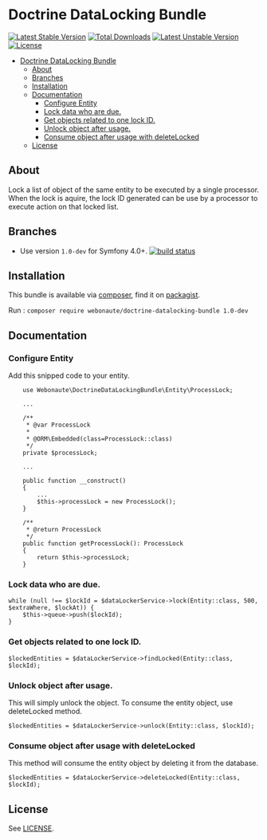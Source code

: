 # Doctrine DataLocking Bundle #

[![Latest Stable Version](https://poser.pugx.org/webonaute/doctrine-datalocking-bundle/v/stable.svg)](https://packagist.org/packages/webonaute/doctrine-datalocking-bundle) [![Total Downloads](https://poser.pugx.org/webonaute/doctrine-datalocking-bundle/downloads.svg)](https://packagist.org/packages/webonaute/doctrine-datalocking-bundle) [![Latest Unstable Version](https://poser.pugx.org/webonaute/doctrine-datalocking-bundle/v/unstable.svg)](https://packagist.org/packages/webonaute/doctrine-datalocking-bundle) [![License](https://poser.pugx.org/webonaute/doctrine-datalocking-bundle/license.svg)](https://packagist.org/packages/webonaute/doctrine-datalocking-bundle)

<!--ts-->
   * [Doctrine DataLocking Bundle](#doctrine-datalocking-bundle)
      * [About](#about)
      * [Branches](#branches)
      * [Installation](#installation)
      * [Documentation](#documentation)
         * [Configure Entity](#configure-entity)
         * [Lock data who are due.](#lock-data-who-are-due)
         * [Get objects related to one lock ID.](#get-objects-related-to-one-lock-id)
         * [Unlock object after usage.](#unlock-object-after-usage)
         * [Consume object after usage with deleteLocked](#consume-object-after-usage-with-deletelocked)
      * [License](#license)

<!-- Added by: mdelisle, at: Tue 25 Jun 2019 14:12:44 EDT -->

<!--te-->

## About ##

Lock a list of object of the same entity to be executed by a single processor. When the lock is aquire, the lock ID generated can be use by a processor to execute action on that locked list.

## Branches ##

* Use version `1.0-dev` for Symfony 4.0+. [![build status](https://travis-ci.org/webonaute/DoctrineDataLockingBundle.svg?branch=master)](https://travis-ci.org/webonaute/DoctrineDataLockingBundle)

## Installation ##

This bundle is available via [composer](https://github.com/composer/composer), find it on [packagist](https://packagist.org/packages/webonaute/doctrine-datalocking-bundle).

Run : 
```composer require webonaute/doctrine-datalocking-bundle 1.0-dev```

## Documentation ##

### Configure Entity
Add this snipped code to your entity.

``` 
    use Webonaute\DoctrineDataLockingBundle\Entity\ProcessLock;
    
    ... 
    
    /**
     * @var ProcessLock
     *
     * @ORM\Embedded(class=ProcessLock::class)
     */
    private $processLock;
     
    ...
     
    public function __construct()
    {
        ...
        $this->processLock = new ProcessLock();
    }

    /**
     * @return ProcessLock
     */
    public function getProcessLock(): ProcessLock
    {
        return $this->processLock;
    }     
```

### Lock data who are due.
```
while (null !== $lockId = $dataLockerService->lock(Entity::class, 500, $extraWhere, $lockAt)) {
    $this->queue->push($lockId);
}
```

### Get objects related to one lock ID.
```
$lockedEntities = $dataLockerService->findLocked(Entity::class, $lockId);
```

### Unlock object after usage.
This will simply unlock the object. To consume the entity object, use deleteLocked method. 
```
$lockedEntities = $dataLockerService->unlock(Entity::class, $lockId);
```

### Consume object after usage with deleteLocked
This method will consume the entity object by deleting it from the database.
```
$lockedEntities = $dataLockerService->deleteLocked(Entity::class, $lockId);
```

## License ##

See [LICENSE](LICENSE).

